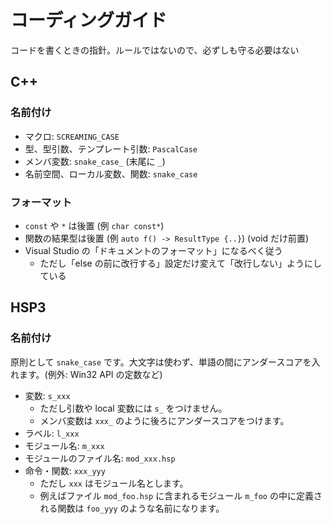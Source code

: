 # コーディングガイド

コードを書くときの指針。ルールではないので、必ずしも守る必要はない

## C++

### 名前付け

- マクロ: `SCREAMING_CASE`
- 型、型引数、テンプレート引数: `PascalCase`
- メンバ変数: `snake_case_` (末尾に `_`)
- 名前空間、ローカル変数、関数: `snake_case`

### フォーマット

- `const` や `*` は後置 (例 `char const*`)
- 関数の結果型は後置 (例 `auto f() -> ResultType {..}`) (void だけ前置)
- Visual Studio の「ドキュメントのフォーマット」になるべく従う
    - ただし「else の前に改行する」設定だけ変えて「改行しない」ようにしている

## HSP3

### 名前付け

原則として `snake_case` です。大文字は使わず、単語の間にアンダースコアを入れます。(例外: Win32 API の定数など)

- 変数: `s_xxx`
    - ただし引数や local 変数には `s_` をつけません。
    - メンバ変数は `xxx_` のように後ろにアンダースコアをつけます。
- ラベル: `l_xxx`
- モジュール名: `m_xxx`
- モジュールのファイル名: `mod_xxx.hsp`
- 命令・関数: `xxx_yyy`
    - ただし `xxx` はモジュール名とします。
    - 例えばファイル `mod_foo.hsp` に含まれるモジュール `m_foo` の中に定義される関数は `foo_yyy` のような名前になります。
